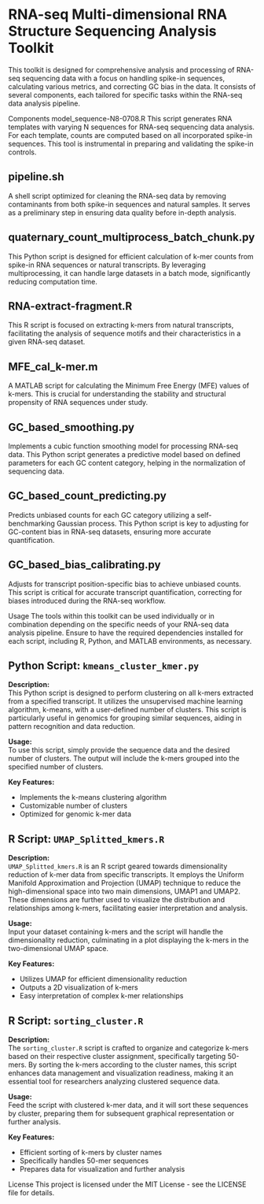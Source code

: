 # RNA-seq Multi-dimensional RNA Structure Sequencing Analysis Toolkit
This toolkit is designed for comprehensive analysis and processing of RNA-seq sequencing data with a focus on handling spike-in sequences, calculating various metrics, and correcting GC bias in the data. It consists of several components, each tailored for specific tasks within the RNA-seq data analysis pipeline.

Components
model_sequence-N8-0708.R
This script generates RNA templates with varying N sequences for RNA-seq sequencing data analysis. For each template, counts are computed based on all incorporated spike-in sequences. This tool is instrumental in preparing and validating the spike-in controls.

## pipeline.sh
A shell script optimized for cleaning the RNA-seq data by removing contaminants from both spike-in sequences and natural samples. It serves as a preliminary step in ensuring data quality before in-depth analysis.

## quaternary_count_multiprocess_batch_chunk.py
This Python script is designed for efficient calculation of k-mer counts from spike-in RNA sequences or natural transcripts. By leveraging multiprocessing, it can handle large datasets in a batch mode, significantly reducing computation time.

## RNA-extract-fragment.R
This R script is focused on extracting k-mers from natural transcripts, facilitating the analysis of sequence motifs and their characteristics in a given RNA-seq dataset.

## MFE_cal_k-mer.m
A MATLAB script for calculating the Minimum Free Energy (MFE) values of k-mers. This is crucial for understanding the stability and structural propensity of RNA sequences under study.

## GC_based_smoothing.py
Implements a cubic function smoothing model for processing RNA-seq data. This Python script generates a predictive model based on defined parameters for each GC content category, helping in the normalization of sequencing data.

## GC_based_count_predicting.py
Predicts unbiased counts for each GC category utilizing a self-benchmarking Gaussian process. This Python script is key to adjusting for GC-content bias in RNA-seq datasets, ensuring more accurate quantification.

## GC_based_bias_calibrating.py
Adjusts for transcript position-specific bias to achieve unbiased counts. This script is critical for accurate transcript quantification, correcting for biases introduced during the RNA-seq workflow.

Usage
The tools within this toolkit can be used individually or in combination depending on the specific needs of your RNA-seq data analysis pipeline. Ensure to have the required dependencies installed for each script, including R, Python, and MATLAB environments, as necessary.

## Python Script: `kmeans_cluster_kmer.py`

**Description:**  
This Python script is designed to perform clustering on all k-mers extracted from a specified transcript. It utilizes the unsupervised machine learning algorithm, k-means, with a user-defined number of clusters. This script is particularly useful in genomics for grouping similar sequences, aiding in pattern recognition and data reduction.

**Usage:**  
To use this script, simply provide the sequence data and the desired number of clusters. The output will include the k-mers grouped into the specified number of clusters.

**Key Features:**  
- Implements the k-means clustering algorithm
- Customizable number of clusters
- Optimized for genomic k-mer data

## R Script: `UMAP_Splitted_kmers.R`

**Description:**  
`UMAP_Splitted_kmers.R` is an R script geared towards dimensionality reduction of k-mer data from specific transcripts. It employs the Uniform Manifold Approximation and Projection (UMAP) technique to reduce the high-dimensional space into two main dimensions, UMAP1 and UMAP2. These dimensions are further used to visualize the distribution and relationships among k-mers, facilitating easier interpretation and analysis.

**Usage:**  
Input your dataset containing k-mers and the script will handle the dimensionality reduction, culminating in a plot displaying the k-mers in the two-dimensional UMAP space.

**Key Features:**  
- Utilizes UMAP for efficient dimensionality reduction
- Outputs a 2D visualization of k-mers
- Easy interpretation of complex k-mer relationships

## R Script: `sorting_cluster.R`

**Description:**  
The `sorting_cluster.R` script is crafted to organize and categorize k-mers based on their respective cluster assignment, specifically targeting 50-mers. By sorting the k-mers according to the cluster names, this script enhances data management and visualization readiness, making it an essential tool for researchers analyzing clustered sequence data.

**Usage:**  
Feed the script with clustered k-mer data, and it will sort these sequences by cluster, preparing them for subsequent graphical representation or further analysis.

**Key Features:**  
- Efficient sorting of k-mers by cluster names
- Specifically handles 50-mer sequences
- Prepares data for visualization and further analysis


License
This project is licensed under the MIT License - see the LICENSE file for details.
